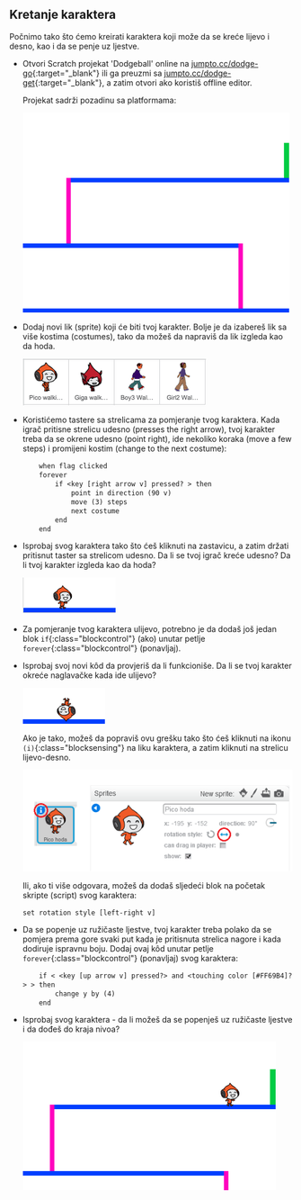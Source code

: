 ## Kretanje karaktera

Počnimo tako što ćemo kreirati karaktera koji može da se kreće lijevo i desno, kao i da se penje uz ljestve.

+ Otvori Scratch projekat 'Dodgeball' online na <a href="http://jumpto.cc/dodge-go" target="_blank">jumpto.cc/dodge-go</a>{:target="_blank"} ili ga preuzmi sa <a href="http://jumpto.cc/dodge-get" target="_blank">jumpto.cc/dodge-get</a>{:target="_blank"}, a zatim otvori ako koristiš offline editor.
    
    Projekat sadrži pozadinu sa platformama:
    
    ![screenshot](images/dodge-background.png)

+ Dodaj novi lik (sprite) koji će biti tvoj karakter. Bolje je da izabereš lik sa više kostima (costumes), tako da možeš da napraviš da lik izgleda kao da hoda.
    
    ![screenshot](images/dodge-characters.png)

+ Koristićemo tastere sa strelicama za pomjeranje tvog karaktera. Kada igrač pritisne strelicu udesno (presses the right arrow), tvoj karakter treba da se okrene udesno (point right), ide nekoliko koraka (move a few steps) i promijeni kostim (change to the next costume):
    
    ```blocks
        when flag clicked
        forever
            if <key [right arrow v] pressed? > then
                point in direction (90 v)
                move (3) steps
                next costume
            end
        end
    ```

+ Isprobaj svog karaktera tako što ćeš kliknuti na zastavicu, a zatim držati pritisnut taster sa strelicom udesno. Da li se tvoj igrač kreće udesno? Da li tvoj karakter izgleda kao da hoda?
    
    ![screenshot](images/dodge-walking.png)

+ Za pomjeranje tvog karaktera ulijevo, potrebno je da dodaš još jedan blok `if`{:class="blockcontrol"} (ako) unutar petlje `forever`{:class="blockcontrol"} (ponavljaj).

+ Isprobaj svoj novi kôd da provjeriš da li funkcioniše. Da li se tvoj karakter okreće naglavačke kada ide ulijevo?
    
    ![screenshot](images/dodge-upside-down.png)
    
    Ako je tako, možeš da popraviš ovu grešku tako što ćeš kliknuti na ikonu `(i)`{:class="blocksensing"} na liku karaktera, a zatim kliknuti na strelicu lijevo-desno.
    
    ![screenshot](images/dodge-left-right.png)
    
    Ili, ako ti više odgovara, možeš da dodaš sljedeći blok na početak skripte (script) svog karaktera:
    
    ```scratch
    set rotation style [left-right v]
    ```

+ Da se popenje uz ružičaste ljestve, tvoj karakter treba polako da se pomjera prema gore svaki put kada je pritisnuta strelica nagore i kada dodiruje ispravnu boju. Dodaj ovaj kôd unutar petlje `forever`{:class="blockcontrol"} (ponavljaj) svog karaktera:
    
    ```blocks
        if < <key [up arrow v] pressed?> and <touching color [#FF69B4]?> > then
            change y by (4)
        end
    ```

+ Isprobaj svog karaktera - da li možeš da se popenješ uz ružičaste ljestve i da dođeš do kraja nivoa?
    
    ![screenshot](images/dodge-test-character.png)